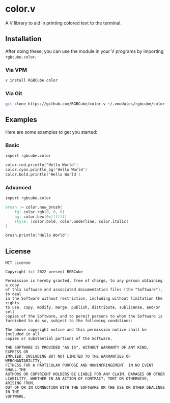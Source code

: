 # color.v

A V library to aid in printing colored text to the terminal.

## Installation

After doing these, you can use the module in your V programs by importing `rgbcube.color`.

### Via VPM

```bash
v install RGBCube.color
```

### Via Git

```bash
git clone https://github.com/RGBCube/color.v ~/.vmodules/rgbcube/color
```

## Examples

Here are some examples to get you started:

### Basic

```v
import rgbcube.color

color.red.println('Hello World')
color.cyan.println_bg('Hello World')
color.bold.println('Hello World')
```

### Advanced

```v
import rgbcube.color

brush := color.new_brush(
    fg: color.rgb(0, 0, 0)
    bg: color.hex(0xffffff)
    style: [color.bold, color.underline, color.italic]
)

brush.println('Hello World')
```

## License

```
MIT License

Copyright (c) 2022-present RGBCube

Permission is hereby granted, free of charge, to any person obtaining a copy
of this software and associated documentation files (the "Software"), to deal
in the Software without restriction, including without limitation the rights
to use, copy, modify, merge, publish, distribute, sublicense, and/or sell
copies of the Software, and to permit persons to whom the Software is
furnished to do so, subject to the following conditions:

The above copyright notice and this permission notice shall be included in all
copies or substantial portions of the Software.

THE SOFTWARE IS PROVIDED "AS IS", WITHOUT WARRANTY OF ANY KIND, EXPRESS OR
IMPLIED, INCLUDING BUT NOT LIMITED TO THE WARRANTIES OF MERCHANTABILITY,
FITNESS FOR A PARTICULAR PURPOSE AND NONINFRINGEMENT. IN NO EVENT SHALL THE
AUTHORS OR COPYRIGHT HOLDERS BE LIABLE FOR ANY CLAIM, DAMAGES OR OTHER
LIABILITY, WHETHER IN AN ACTION OF CONTRACT, TORT OR OTHERWISE, ARISING FROM,
OUT OF OR IN CONNECTION WITH THE SOFTWARE OR THE USE OR OTHER DEALINGS IN THE
SOFTWARE.
```
